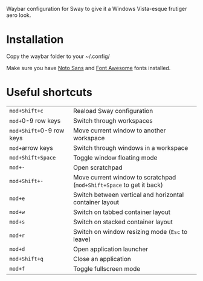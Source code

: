 Waybar configuration for Sway to give it a Windows Vista-esque frutiger aero look.

# Installation
Copy the waybar folder to your ~/.config/

Make sure you have [Noto Sans](https://fonts.google.com/noto/specimen/Noto+Sans) and [Font Awesome](https://fontawesome.com/download) fonts installed.

# Useful shortcuts
|                              |                                                         |
| ---------------------------- | ------------------------------------------------------- |
| ```mod+Shift+c```            | Reaload Sway configuration                              |
| ```mod+```0-9 row keys       | Switch through workspaces                               |
| ```mod+Shift+```0-9 row keys | Move current window to another workspace                |
| ```mod+```arrow keys         | Switch through windows in a workspace                   |
| ```mod+Shift+Space```        | Toggle window floating mode                             |
| ```mod+-```                  | Open scratchpad                                         |
| ```mod+Shift+-```            | Move current window to scratchpad (```mod+Shift+Space``` to get it back) |
| ```mod+e```                  | Switch between vertical and horizontal container layout |
| ```mod+w```                  | Switch on tabbed container layout                       |
| ```mod+s```                  | Switch on stacked container layout                      |
| ```mod+r```                  | Switch on window resizing mode (```Esc``` to leave)     |
| ```mod+d```                  | Open application launcher                               |
| ```mod+Shift+q```            | Close an application                                    |
| ```mod+f```                  | Toggle fullscreen mode                                  |
